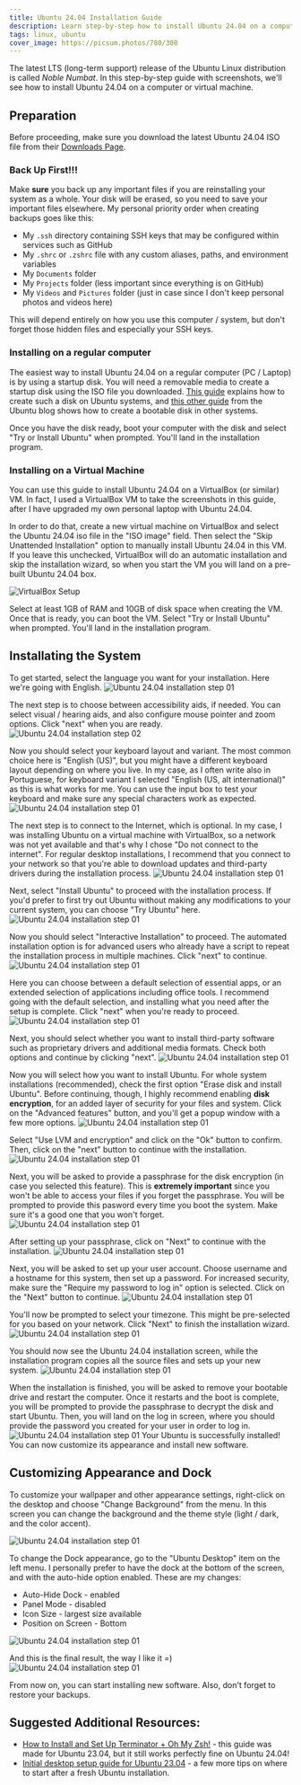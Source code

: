 ```yaml
---
title: Ubuntu 24.04 Installation Guide
description: Learn step-by-step how to install Ubuntu 24.04 on a computer or VM
tags: linux, ubuntu
cover_image: https://picsum.photos/780/300
---
```



The latest LTS (long-term support) release of the Ubuntu Linux distribution is called _Noble Numbat_. In this step-by-step guide with screenshots, we'll see how to install Ubuntu 24.04 on a computer or virtual machine.

## Preparation
Before proceeding, make sure you download the latest Ubuntu 24.04 ISO file from their [Downloads Page](https://ubuntu.com/download/desktop).

### Back Up First!!!
Make **sure** you back up any important files if you are reinstalling your system as a whole. Your disk will be erased, so you need to save your important files elsewhere. My personal priority order when creating backups goes like this:

- My `.ssh` directory containing SSH keys that may be configured within services such as GitHub
- My `.shrc` or `.zshrc` file with any custom aliases, paths, and environment variables 
- My `Documents` folder
- My `Projects` folder (less important since everything is on GitHub)
- My `Videos` and `Pictures` folder (just in case since I don't keep personal photos and videos here)


This will depend entirely on how you use this computer / system, but don't forget those hidden files and especially your SSH keys.

### Installing on a regular computer
The easiest way to install Ubuntu 24.04 on a regular computer (PC / Laptop) is by using a startup disk. You will need a removable media to create a startup disk using the ISO file you downloaded. [This guide](https://onlinux.systems/guides/20230515_how-to-create-a-ubuntu-2304-startup-disk-on-ubuntu-systems/) explains how to create such a disk on Ubuntu systems, and [this other guide](https://ubuntu.com/tutorials/install-ubuntu-desktop#3-create-a-bootable-usb-stick) from the Ubuntu blog shows how to create a bootable disk in other systems.

Once you have the disk ready, boot your computer with the disk and select "Try or Install Ubuntu" when prompted. You'll land in the installation program.

### Installing on a Virtual Machine
You can use this guide to install Ubuntu 24.04 on a VirtualBox (or similar) VM. In fact, I used a VirtualBox VM to take the screenshots in this guide, after I have upgraded my own personal laptop with Ubuntu 24.04. 

In order to do that, create a new virtual machine on VirtualBox and select the Ubuntu 24.04 iso file in the "ISO image" field. Then select the "Skip Unattended Installation" option to manually install Ubuntu 24.04 in this VM. If you leave this unchecked, VirtualBox will do an automatic installation and skip the installation wizard, so when you start the VM you will land on a pre-built Ubuntu 24.04 box.

![VirtualBox Setup](https://onlinux.erikaheidi.com/ubuntu2404/virtualbox.png)

Select at least 1GB of RAM and 10GB of disk space when creating the VM. Once that is ready, you can boot the VM. Select "Try or Install Ubuntu" when prompted. You'll land in the installation program. 



## Installating the System
To get started, select the language you want for your installation. Here we're going with English.
![Ubuntu 24.04 installation step 01](https://onlinux.erikaheidi.com/ubuntu2404/01.png)

The next step is to choose between accessibility aids, if needed. You can select visual / hearing aids, and also configure mouse pointer and zoom options. Click "next" when you are ready.
![Ubuntu 24.04 installation step 02](https://onlinux.erikaheidi.com/ubuntu2404/02.png)

Now you should select your keyboard layout and variant. The most common choice here is "English (US)", but you might have a different keyboard layout depending on where you live. In my case, as I often write also in Portuguese, for keyboard variant I selected "English (US, alt international)" as this is what works for me. You can use the input box to test your keyboard and make sure any special characters work as expected. 
![Ubuntu 24.04 installation step 01](https://onlinux.erikaheidi.com/ubuntu2404/03.png)

The next step is to connect to the Internet, which is optional. In my case, I was installing Ubuntu on a virtual machine with VirtualBox, so a network was not yet available and that's why I chose "Do not connect to the internet". For regular desktop installations, I recommend that you connect to your network so that you're able to download updates and third-party drivers during the installation process.
![Ubuntu 24.04 installation step 01](https://onlinux.erikaheidi.com/ubuntu2404/04.png)

Next, select "Install Ubuntu" to proceed with the installation process. If you'd prefer to first try out Ubuntu without making any modifications to your current system, you can choose "Try Ubuntu" here.
![Ubuntu 24.04 installation step 01](https://onlinux.erikaheidi.com/ubuntu2404/05.png)

Now you should select "Interactive Installation" to proceed. The automated installation option is for advanced users who already have a script to repeat the installation process in multiple machines. Click "next" to continue.
![Ubuntu 24.04 installation step 01](https://onlinux.erikaheidi.com/ubuntu2404/06.png)

Here you can choose between a default selection of essential apps, or an extended selection of applications including office tools. I recommend going with the default selection, and installing what you need after the setup is complete. Click "next" when you're ready to proceed.
![Ubuntu 24.04 installation step 01](https://onlinux.erikaheidi.com/ubuntu2404/07.png)

Next, you should select whether you want to install third-party software such as proprietary drivers and additional media formats. Check both options and continue by clicking "next".
![Ubuntu 24.04 installation step 01](https://onlinux.erikaheidi.com/ubuntu2404/08.png)

Now you will select how you want to install Ubuntu. For whole system installations (recommended), check the first option "Erase disk and install Ubuntu". Before continuing, though, I highly recommend enabling **disk encryption**, for an added layer of security for your files and system. Click on the "Advanced features" button, and you'll get a popup window with a few more options.
![Ubuntu 24.04 installation step 01](https://onlinux.erikaheidi.com/ubuntu2404/09.png)

Select "Use LVM and encryption" and click on the "Ok" button to confirm. Then, click on the "next" button to continue with the installation.
![Ubuntu 24.04 installation step 01](https://onlinux.erikaheidi.com/ubuntu2404/10.png)

Next, you will be asked to provide a passphrase for the disk encryption (in case you selected this feature). This is **extremely important** since you won't be able to access your files if you forget the passphrase. You will be prompted to provide this pasword every time you boot the system. Make sure it's a good one that you won't forget.
![Ubuntu 24.04 installation step 01](https://onlinux.erikaheidi.com/ubuntu2404/11.png)

After setting up your passphrase, click on "Next" to continue with the installation.
![Ubuntu 24.04 installation step 01](https://onlinux.erikaheidi.com/ubuntu2404/12.png)

Next, you will be asked to set up your user account. Choose username and a hostname for this system, then set up a password. For increased security, make sure the "Require my password to log in" option is selected. Click on the "Next" button to continue.
![Ubuntu 24.04 installation step 01](https://onlinux.erikaheidi.com/ubuntu2404/13.png)

You'll now be prompted to select your timezone. This might be pre-selected for you based on your network. Click "Next" to finish the installation wizard.
![Ubuntu 24.04 installation step 01](https://onlinux.erikaheidi.com/ubuntu2404/14.png)

You should now see the Ubuntu 24.04 installation screen, while the installation program copies all the source files and sets up your new system.
![Ubuntu 24.04 installation step 01](https://onlinux.erikaheidi.com/ubuntu2404/15.png)

When the installation is finished, you will be asked to remove your bootable drive and restart the computer. Once it restarts and the boot is complete, you will be prompted to provide the passphrase to decrypt the disk and start Ubuntu. Then, you will land on the log in screen, where you should provide the password you created for your user in order to log in. 
![Ubuntu 24.04 installation step 01](https://onlinux.erikaheidi.com/ubuntu2404/16.png)
Your Ubuntu is successfully installed! You can now customize its appearance and install new software.

## Customizing Appearance and Dock

To customize your wallpaper and other appearance settings, right-click on the desktop and choose "Change Background" from the menu. In this screen you can change the background and the theme style (light / dark, and the color accent).

![Ubuntu 24.04 installation step 01](https://onlinux.erikaheidi.com/ubuntu2404/17.png)

To change the Dock appearance, go to the "Ubuntu Desktop" item on the left menu. I personally prefer to have the dock at the bottom of the screen, and with the auto-hide option enabled. These are my changes:

- Auto-Hide Dock - enabled
- Panel Mode - disabled
- Icon Size - largest size available
- Position on Screen - Bottom

![Ubuntu 24.04 installation step 01](https://onlinux.erikaheidi.com/ubuntu2404/18.png)

And this is the final result, the way I like it =)
![Ubuntu 24.04 installation step 01](https://onlinux.erikaheidi.com/ubuntu2404/19.png)

From now on, you can start installing new software. Also, don't forget to restore your backups.

## Suggested Additional Resources:

- [How to Install and Set Up Terminator + Oh My Zsh!](https://onlinux.systems/guides/20230523_how-to-install-and-set-up-terminator-and-oh-my-zsh-on-ubuntu-2304/) - this guide was made for Ubuntu 23.04, but it still works perfectly fine on Ubuntu 24.04!
- [Initial desktop setup guide for Ubuntu 23.04](https://onlinux.systems/guides/20230522_initial-desktop-setup-guide-for-ubuntu-2304/) - a few more tips on where to start after a fresh Ubuntu installation.